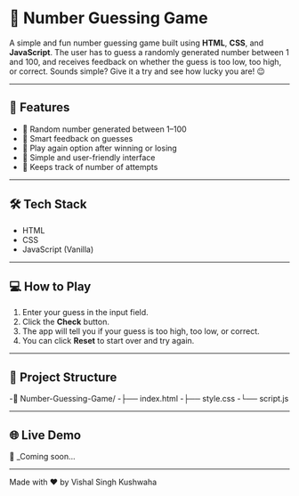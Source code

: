 # 🎯 Number Guessing Game

A simple and fun number guessing game built using **HTML**, **CSS**, and **JavaScript**. The user has to guess a randomly generated number between 1 and 100, and receives feedback on whether the guess is too low, too high, or correct. Sounds simple? Give it a try and see how lucky you are! 😉

---

## 🚀 Features

- 🔢 Random number generated between 1–100
- 🧠 Smart feedback on guesses
- 🔄 Play again option after winning or losing
- 🎨 Simple and user-friendly interface
- 🎯 Keeps track of number of attempts

---

## 🛠️ Tech Stack

- HTML
- CSS
- JavaScript (Vanilla)

---

## 💻 How to Play

1. Enter your guess in the input field.
2. Click the **Check** button.
3. The app will tell you if your guess is too high, too low, or correct.
4. You can click **Reset** to start over and try again.

---

## 📂 Project Structure

-📁 Number-Guessing-Game/
-├── index.html
-├── style.css
-└── script.js

---

## 🌐 Live Demo

🔗 _Coming soon...


---

Made with ❤️ by Vishal Singh Kushwaha